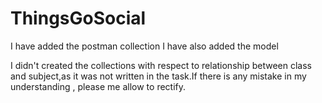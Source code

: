 # ThingsGoSocial

I have added the postman collection 
I have also added the model 


I didn't created the collections  with respect to relationship between class and subject,as it was not written in the task.If there is any mistake in my understanding , please me allow to rectify.